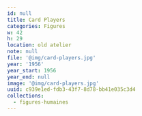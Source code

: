 ```yaml
---
id: null
title: Card Players
categories: Figures
w: 42
h: 29
location: old atelier
note: null
file: '@img/card-players.jpg'
year: '1956'
year_start: 1956
year_end: null
image: '@img/card-players.jpg'
uuid: c939e1ed-fdb3-43f7-8d78-bb41e035c3d4
collections:
  - figures-humaines
---
```


